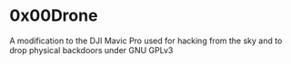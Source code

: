 # 0x00Drone
A modification to the DJI Mavic Pro used for hacking from the sky and to drop physical backdoors under GNU GPLv3
